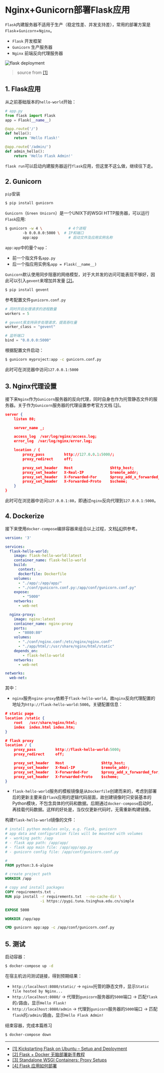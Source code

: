 # Nginx+Gunicorn部署Flask应用

`Flask`内建服务器不适用于生产（稳定性差、并发支持差），常用的部署方案是`Flask`+`Gunicorn`+`Nginx`。

- `Flask` 开发框架
- `Gunicorn` 生产服务器
- `Nginx` 前端反向代理服务器

![flask deployment](https://files.realpython.com/media/flask-nginx-gunicorn-architecture.012eb1c10f5e.jpg)

> source from [[1]](#1)

## 1. Flask应用

从之前基础版本的`hello-world`开始：

```python
# app.py
from flask import Flask
app = Flask(__name__)

@app.route('/')
def hello():
    return 'Hello Flask!'

@app.route('/admin/')
def admin_hello():
    return 'Hello Flask Admin!'
```

`flask run`可以启动内建服务器运行`flask`应用，但这里不这么做，继续往下走。

## 2. Gunicorn

`pip`安装

```bash
$ pip install gunicorn
```

`Gunicorn`（`Green Unicorn`）是一个UNIX下的WSGI HTTP服务器，可以运行`Flask`应用:

```bash
$ gunicorn -w 4 \            # 4个进程
        -b 0.0.0.0:5000 \  # IP和端口
        app:app              # 启动文件及应用实例名称
```

`app:app`中的量个`app`：

- 前一个指文件名`app.py`
- 后一个指应用实例名`app = Flask(__name__)`

`Gunicorn`默认使用同步阻塞的网络模型，对于大并发的访问可能表现不够好，因此可以引入`gevent`来增加并发量 [[2]](#2)。

```bash
$ pip install gevent
```

参考配置文件`gunicorn.conf.py`

```python
# 同时开启处理请求的进程数量
workers = 5

# gevent库支持异步处理请求，提高吞吐量 
worker_class = "gevent"

# 监听端口
bind = "0.0.0.0:5000"
```

根据配置文件启动：

```bash
$ gunicorn myproject:app -c gunicorn.conf.py
```

此时可在浏览器中访问`127.0.0.1:5000`


## 3. Nginx代理设置

接下来`Nginx`作为`Gunicorn`服务器的反向代理，同时自身也作为托管静态文件的服务器。关于作为`Gunicorn`服务器的代理设置参考官方文档 [[3]](#3)。

```json
server {
    listen 80;

    server_name _;

    access_log  /var/log/nginx/access.log;
    error_log  /var/log/nginx/error.log;

    location / {
        proxy_pass         http://127.0.0.1:5000/;
        proxy_redirect     off;

        proxy_set_header   Host                 $http_host;
        proxy_set_header   X-Real-IP            $remote_addr;
        proxy_set_header   X-Forwarded-For      $proxy_add_x_forwarded_for;
        proxy_set_header   X-Forwarded-Proto    $scheme;
    }
}
```

此时可在浏览器中访问`127.0.0.1:80`，即通过`nginx`反向代理到`127.0.0.1:5000`。

## 4. Dockerize

接下来使用`docker-compose`编排容器来组合以上过程，文档[[4]](#4)供参考。

```yml
version: '3'

services:
  flask-hello-world:
    image: flask-hello-world:latest
    container_name: flask-hello-world
    build:
      context: .
      dockerfile: Dockerfile
    volumes:
      - "./app/:/app/app/"
      - "./conf/gunicorn.conf.py:/app/conf/gunicorn.conf.py"
    expose: 
        - "5000"
    networks:
      - web-net

  nginx-proxy:
    image: nginx:latest
    container_name: nginx-proxy
    ports:
      - "8080:80"
    volumes:
      - "./conf/nginx.conf:/etc/nginx/nginx.conf"
      - "./app/html/:/usr/share/nginx/html/static"
    depends_on:
        - flask-hello-world
    networks:
      - web-net

networks:
  web-net:
```

其中：

- `nginx`服务`nginx-proxy`依赖于`flask-hello-world`，故`nginx`反向代理配置的地址为`http://flask-hello-world:5000`。关键配置信息：

```json
# static page
location /static {
    root   /usr/share/nginx/html;
    index  index.html index.htm;
}

# flask proxy
location / {
    proxy_pass         http://flask-hello-world:5000;
    proxy_redirect     off;

    proxy_set_header   Host                 $http_host;
    proxy_set_header   X-Real-IP            $remote_addr;
    proxy_set_header   X-Forwarded-For      $proxy_add_x_forwarded_for;
    proxy_set_header   X-Forwarded-Proto    $scheme;
}
```

- `flask-hello-world`服务的模板镜像是从`Dockerfile`创建而来的，考虑到部署后的更新主要来自`flask`应用的逻辑代码层面，故创建镜像时只安装基本的Python模块，不包含具体的代码和数据。后期通过`docker-compose`启动时，再挂载代码数据。这样的好处是，当仅仅更新代码时，无需重新构建镜像。

构建`flask-hello-world`镜像的文件：

```dockerfile
# install python modules only, e.g. flask, gunicorn
# app data and configuration files will be mounted with volumes
# - working path: /app
# - flask app path: /app/app/
# - flask app main file: /app/app/app.py
# - gunicorn config file: /app/conf/gunicorn.conf.py

# 
FROM python:3.6-alpine

# create project path
WORKDIR /app

# copy and install packages
COPY requirements.txt .
RUN pip install -r requirements.txt  --no-cache-dir \
                -i https://pypi.tuna.tsinghua.edu.cn/simple

EXPOSE 5000

WORKDIR /app/app

CMD gunicorn app:app -c /app/conf/gunicorn.conf.py
```

## 5. 测试

启动容器：

```bash
$ docker-compose up -d
```

在宿主机访问测试链接，得到预期结果：

- `http://localhost:8080/static/` -> `nginx`托管的静态文件，显示`Static file hosted by Nginx...`
- `http://localhost:8080/` -> 代理到`gunicorn`服务器的`5000`端口 -> 匹配`flask`的`/`路由，显示`Hello Flask!`
- `http://localhost:8080/admin` -> 代理到`gunicorn`服务器的`5000`端口 -> 匹配`flask`的`/admin/`路由，显示`Hello Flask Admin!`

结束容器，完成本篇练习

```bash
$ docker-compose down
```


---

- [[1] Kickstarting Flask on Ubuntu – Setup and Deployment](https://realpython.com/kickstarting-flask-on-ubuntu-setup-and-deployment/)<span id='1'></span>
- [[2] Flask + Docker 无脑部署新手教程](https://zhuanlan.zhihu.com/p/78432719)<span id='2'></span>
- [[3] Standalone WSGI Containers: Proxy Setups](https://flask.palletsprojects.com/en/1.1.x/deploying/wsgi-standalone/#proxy-setups)<span id='3'></span>
- [[4] Flask 应用如何部署](https://juejin.im/entry/5b3ebfadf265da0fa8671f08)<span id='4'></span>

